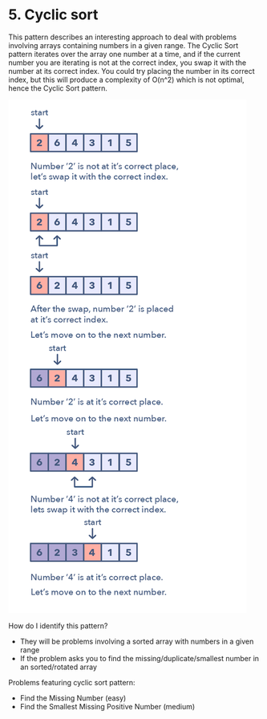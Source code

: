 # 5. Cyclic sort

This pattern describes an interesting approach to deal with problems involving arrays containing numbers in a given range. The Cyclic Sort pattern iterates over the array one number at a time, and if the current number you are iterating is not at the correct index, you swap it with the number at its correct index. You could try placing the number in its correct index, but this will produce a complexity of O(n^2) which is not optimal, hence the Cyclic Sort pattern.

![](../assets/cyclic_sort.jpg)

How do I identify this pattern?
- They will be problems involving a sorted array with numbers in a given range
- If the problem asks you to find the missing/duplicate/smallest number in an sorted/rotated array

Problems featuring cyclic sort pattern:
- Find the Missing Number (easy)
- Find the Smallest Missing Positive Number (medium)